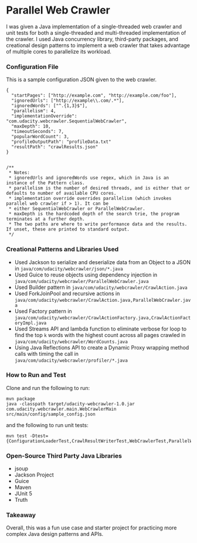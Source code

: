 # Parallel Web Crawler

I was given a Java implementation of a single-threaded web crawler
and unit tests for both a single-threaded and multi-threaded implementation
of the crawler. I used Java concurrency library, third-party packages, and
creational design patterns to implement a web crawler that takes 
advantage of multiple cores to parallelize its workload.

### Configuration File

This is a sample configuration JSON given to the web crawler.
```
{
  "startPages": ["http://example.com", "http://example.com/foo"],
  "ignoredUrls": ["http://example\\.com/.*"], 
  "ignoredWords": ["^.{1,3}$"], 
  "parallelism": 4, 
  "implementationOverride": "com.udacity.webcrawler.SequentialWebCrawler", 
  "maxDepth": 10, 
  "timeoutSeconds": 7, 
  "popularWordCount": 3, 
  "profileOutputPath": "profileData.txt" 
  "resultPath": "crawlResults.json" 
}


/**
 * Notes:
 * ignoredUrls and ignoredWords use regex, which in Java is an instance of the Pattern class.
 * parallelism is the number of desired threads, and is either that or defaults to number of available CPU cores.
 * implementation override overrides parallelism (which invokes parallel web crawler if > 1). It can be 
 * either SequentialWebCrawler or ParallelWebCrawler.
 * maxDepth is the hardcoded depth of the search trie, the program terminates at a further depth.
 * The two paths are where to write performance data and the results. If unset, these are printed to standard output.
 */
```
### Creational Patterns and Libraries Used
- Used Jackson to serialize and deserialize data from an Object to a JSON in `java/com/udacity/webcrawler/json/*.java`
- Used Guice to reuse objects using dependency injection in `java/com/udacity/webcrawler/ParallelWebCrawler.java`
- Used Builder pattern in `java/com/udacity/webcrawler/CrawlAction.java`
- Used ForkJoinPool and recursive actions in `java/com/udacity/webcrawler/CrawlAction.java,ParallelWebCrawler.java`
- Used Factory pattern in `java/com/udacity/webcrawler/CrawlActionFactory.java,CrawlActionFactoryImpl.java`
- Used Streams API and lambda function to eliminate verbose for loop to find the top `k` words with the highest count across all pages crawled in
`java/com/udacity/webcrawler/WordCounts.java`
- Using Java Reflections API to create a Dynamic Proxy wrapping method calls with timing the call in
`java/com/udacity/webcrawler/profiler/*.java`

### How to Run and Test

Clone and run the following to run:

```
mvn package
java -classpath target/udacity-webcrawler-1.0.jar com.udacity.webcrawler.main.WebCrawlerMain src/main/config/sample_config.json
```

and the following to run unit tests:

```
mvn test -Dtest={ConfigurationLoaderTest,CrawlResultWriterTest,WebCrawlerTest,ParallelWebCrawlerTest,WordCountsTest}
```

### Open-Source Third Party Java Libraries

- jsoup
- Jackson Project
- Guice
- Maven
- JUnit 5
- Truth

### Takeaway

Overall, this was a fun use case and starter project for practicing
more complex Java design patterns and APIs.
